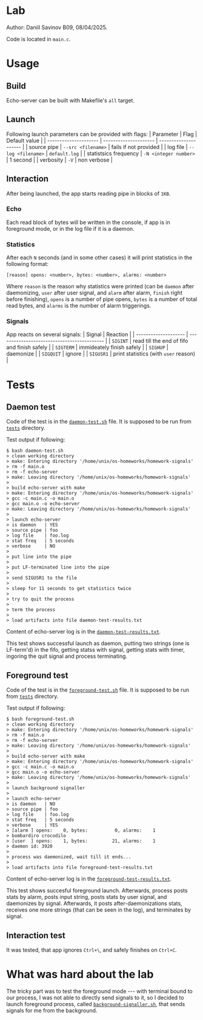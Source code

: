 # Lab
Author: Daniil Savinov B09, 08/04/2025.

Code is located in `main.c`.

# Usage
## Build
Echo-server can be built with Makefile's `all` target.

## Launch
Following launch parameters can be provided with flags:
| Parameter             | Flag                  | Default value         |
| --------------------- | --------------------- | --------------------- |
| source pipe           | `--src <filename>`    | fails if not provided | 
| log file              | `--log <filename>`    | `default.log`         |
| statistsics frequency | `-N <integer number>` | 1 second              |
| verbosity             | `-V`                  | non verbose           |

## Interaction
After being launched, the app starts reading pipe in blocks of `1KB`.

### Echo
Each read block of bytes will be written in the console, if app is in foreground mode, or in the log file if it is a daemon.

### Statistics
After each `N` seconds (and in some other cases) it will print statistics in the following format:
```
[reason] opens: <number>, bytes: <number>, alarms: <number>
```
Where `reason` is the reason why statistics were printed (can be `daemon` after daemonizing, `user` after user signal, and `alarm` after alarm, `finish` right before finishing), `opens` is a number of pipe opens, `bytes` is a number of total read bytes, and `alarms` is the number of alarm triggerings.

### Signals
App reacts on several signals:
| Signal               | Reaction                                    |
| -------------------- | ------------------------------------------- |
| `SIGINT`             | read till the end of fifo and finish safely |
| `SIGTERM`            | immideately finish safely                   |
| `SIGHUP`             | daemonize                                   |
| `SIGQUIT`            | ignore                                      |
| `SIGUSR1`            | print statistics (with `user` reason)       |

# Tests
## Daemon test
Code of the test is in the [`daemon-test.sh`](tests/daemon-test.sh) file. It is supposed to be run from [`tests`](tests) directory.

Test output if following:
```Shell
$ bash daemon-test.sh
> clean working directory
> make: Entering directory '/home/unix/os-homeworks/homework-signals'
> rm -f main.o
> rm -f echo-server
> make: Leaving directory '/home/unix/os-homeworks/homework-signals'
> 
> build echo-server with make
> make: Entering directory '/home/unix/os-homeworks/homework-signals'
> gcc -c main.c -o main.o
> gcc main.o -o echo-server
> make: Leaving directory '/home/unix/os-homeworks/homework-signals'
> 
> launch echo-server
> is daemon   | YES
> source pipe | foo
> log file    | foo.log
> stat freq   | 5 seconds
> verbose     | NO
> 
> put line into the pipe
> 
> put LF-terminated line into the pipe
> 
> send SIGUSR1 to the file
> 
> sleep for 11 seconds to get statistics twice
> 
> try to quit the process
> 
> term the process
> 
> load artifacts into file daemon-test-results.txt
```

Content of echo-server log is in the [`daemon-test-results.txt`](tests/daemon-test-results.txt).

This test shows successful launch as daemon, putting two strings (one is LF-term'd) in the fifo, getting statss with signal,
getting stats with timer, ingoring the quit signal and process terminating.

## Foreground test
Code of the test is in the [`foreground-test.sh`](tests/foreground-test.sh) file. It is supposed to be run from [`tests`](tests) directory.

Test output if following:
```Shell
$ bash foreground-test.sh
> clean working directory
> make: Entering directory '/home/unix/os-homeworks/homework-signals'
> rm -f main.o
> rm -f echo-server
> make: Leaving directory '/home/unix/os-homeworks/homework-signals'
> 
> build echo-server with make
> make: Entering directory '/home/unix/os-homeworks/homework-signals'
> gcc -c main.c -o main.o
> gcc main.o -o echo-server
> make: Leaving directory '/home/unix/os-homeworks/homework-signals'
> 
> launch background signaller
> 
> launch echo-server
> is daemon   | NO
> source pipe | foo
> log file    | foo.log
> stat freq   | 5 seconds
> verbose     | YES
> [alarm ] opens:    0, bytes:          0, alarms:    1
> bombardiro crocodilo
> [user  ] opens:    1, bytes:         21, alarms:    1
> daemon id: 3920
> 
> process was daemonized, wait till it ends...
> 
> load artifacts into file foreground-test-results.txt
```

Content of echo-server log is in the [`foreground-test-results.txt`](tests/foreground-test-results.txt).

This test shows succesful foreground launch. Afterwards, process posts stats by alarm, posts input string, posts stats by user signal,
and daemonizes by signal. Afterwards, it posts after-daemonizations stats, receives one more strings (that can be seen in the log),
and terminates by signal.

## Interaction test
It was tested, that app ignores `Ctrl+\`, and safely finishes on `Ctrl+C`.

# What was hard about the lab
The tricky part was to test the foreground mode --- with terminal bound to our process, I was not able to directly send signals to it, so I decided to launch foreground process, called [`background-signaller.sh`](tests/background-signaller.sh), that sends signals for me from the background.
